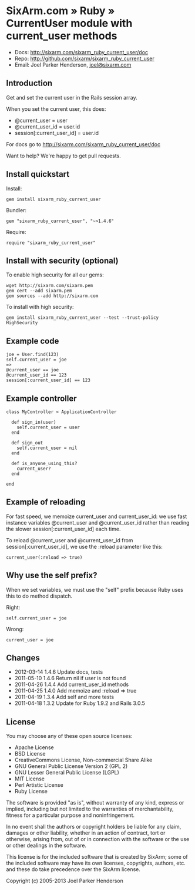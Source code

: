 # SixArm.com » Ruby » <br> CurrentUser module with current_user methods

* Docs: <http://sixarm.com/sixarm_ruby_current_user/doc>
* Repo: <http://github.com/sixarm/sixarm_ruby_current_user>
* Email: Joel Parker Henderson, <joel@sixarm.com>


## Introduction

Get and set the current user in the Rails session array.

When you set the current user, this does:
 - @current_user = user
 - @current_user_id = user.id
 - session[:current_user_id] = user.id

For docs go to <http://sixarm.com/sixarm_ruby_current_user/doc>

Want to help? We're happy to get pull requests.


## Install quickstart

Install:

    gem install sixarm_ruby_current_user

Bundler:

    gem "sixarm_ruby_current_user", "~>1.4.6"

Require:

    require "sixarm_ruby_current_user"


## Install with security (optional)

To enable high security for all our gems:

    wget http://sixarm.com/sixarm.pem
    gem cert --add sixarm.pem
    gem sources --add http://sixarm.com

To install with high security:

    gem install sixarm_ruby_current_user --test --trust-policy HighSecurity


## Example code

    joe = User.find(123)
    self.current_user = joe
    => 
    @current_user == joe
    @current_user_id == 123
    session[:current_user_id] == 123


## Example controller

    class MyController < ApplicationController

      def sign_in(user)
        self.current_user = user
      end

      def sign_out
        self.current_user = nil
      end

      def is_anyone_using_this?
        current_user?
      end

    end


## Example of reloading

For fast speed, we memoize current_user and current_user_id: 
we use fast instance variables @current_user and @current_user_id
rather than reading the slower session[:current_user_id] each time.

To reload @current_user and @current_user_id from session[:current_user_id], 
we use the :reload parameter like this:

    current_user(:reload => true)


## Why use the self prefix?

When we set variables, we must use the "self" prefix because Ruby uses this to do method dispatch.

Right:

    self.current_user = joe

Wrong:

    current_user = joe


## Changes

* 2012-03-14 1.4.6 Update docs, tests
* 2011-05-10 1.4.6 Return nil if user is not found
* 2011-04-26 1.4.4 Add current_user_id methods
* 2011-04-25 1.4.0 Add memoize and :reload => true
* 2011-04-19 1.3.4 Add self and more tests
* 2011-04-18 1.3.2 Update for Ruby 1.9.2 and Rails 3.0.5
## License

You may choose any of these open source licenses:

  * Apache License
  * BSD License
  * CreativeCommons License, Non-commercial Share Alike
  * GNU General Public License Version 2 (GPL 2)
  * GNU Lesser General Public License (LGPL)
  * MIT License
  * Perl Artistic License
  * Ruby License

The software is provided "as is", without warranty of any kind, 
express or implied, including but not limited to the warranties of 
merchantability, fitness for a particular purpose and noninfringement. 

In no event shall the authors or copyright holders be liable for any 
claim, damages or other liability, whether in an action of contract, 
tort or otherwise, arising from, out of or in connection with the 
software or the use or other dealings in the software.

This license is for the included software that is created by SixArm;
some of the included software may have its own licenses, copyrights, 
authors, etc. and these do take precedence over the SixArm license.

Copyright (c) 2005-2013 Joel Parker Henderson
